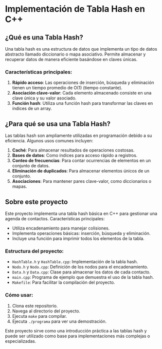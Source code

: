 # Implementación de Tabla Hash en C++

## ¿Qué es una Tabla Hash?

Una tabla hash es una estructura de datos que implementa un tipo de datos abstracto llamado diccionario o mapa asociativo. Permite almacenar y recuperar datos de manera eficiente basándose en claves únicas.

### Características principales:

1. **Rápido acceso**: Las operaciones de inserción, búsqueda y eliminación tienen un tiempo promedio de O(1) (tiempo constante).
2. **Asociación clave-valor**: Cada elemento almacenado consiste en una clave única y su valor asociado.
3. **Función hash**: Utiliza una función hash para transformar las claves en índices de un array.

## ¿Para qué se usa una Tabla Hash?

Las tablas hash son ampliamente utilizadas en programación debido a su eficiencia. Algunos usos comunes incluyen:

1. **Caché**: Para almacenar resultados de operaciones costosas.
2. **Bases de datos**: Como índices para acceso rápido a registros.
3. **Conteo de frecuencias**: Para contar ocurrencias de elementos en un conjunto de datos.
4. **Eliminación de duplicados**: Para almacenar elementos únicos de un conjunto.
5. **Asociaciones**: Para mantener pares clave-valor, como diccionarios o mapas.

## Sobre este proyecto

Este proyecto implementa una tabla hash básica en C++ para gestionar una agenda de contactos. Características principales:

- Utiliza encadenamiento para manejar colisiones.
- Implementa operaciones básicas: inserción, búsqueda y eliminación.
- Incluye una función para imprimir todos los elementos de la tabla.

### Estructura del proyecto:

- `HashTable.h` y `HashTable.cpp`: Implementación de la tabla hash.
- `Nodo.h` y `Nodo.cpp`: Definición de los nodos para el encadenamiento.
- `Data.h` y `Data.cpp`: Clase para almacenar los datos de cada contacto.
- `main.cpp`: Programa de ejemplo que demuestra el uso de la tabla hash.
- `Makefile`: Para facilitar la compilación del proyecto.

### Cómo usar:

1. Clona este repositorio.
2. Navega al directorio del proyecto.
3. Ejecuta `make` para compilar.
4. Ejecuta `./programa` para ver una demostración.

Este proyecto sirve como una introducción práctica a las tablas hash y puede ser utilizado como base para implementaciones más complejas o especializadas.
